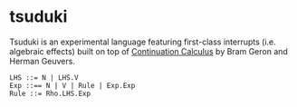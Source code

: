 # tsuduki

Tsuduki is an experimental language featuring first-class interrupts (i.e. algebraic effects) built on top of [Continuation Calculus](https://arxiv.org/abs/1309.1257) by Bram Geron and Herman Geuvers.

```
LHS ::= N | LHS.V
Exp ::== N | V | Rule | Exp.Exp
Rule ::= Rho.LHS.Exp
